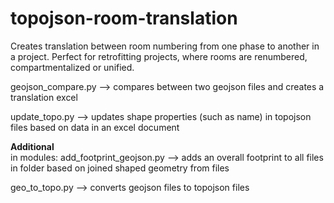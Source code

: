 # topojson-room-translation
Creates translation between room numbering from one phase to another in a project. Perfect for retrofitting projects, where rooms are renumbered, compartmentalized or unified. 

geojson_compare.py --> compares between two geojson files and creates a translation excel

update_topo.py --> updates shape properties (such as name) in topojson files based on data in an excel document

**Additional** <br>
in modules:
add_footprint_geojson.py --> adds an overall footprint to all files in folder based on joined shaped geometry from files

geo_to_topo.py --> converts geojson files to topojson files
